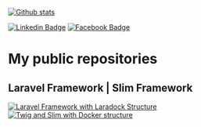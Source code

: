 [![Github stats](https://github-readme-stats.vercel.app/api?username=edsonjuniornarvaes&count_private=true&show_icons=true&theme=darcula&include_all_commits=true)](https://github.com/edsonjuniornarvaes)

[![Linkedin Badge](https://img.shields.io/badge/-LinkedIn-blue?style=flat-square&logo=Linkedin&logoColor=white&link=https://www.linkedin.com/in/edsonjuniornarvaes)](https://www.linkedin.com/in/edsonjuniornarvaes)
[![Facebook Badge](https://img.shields.io/badge/-Facebook-blue?style=flat-square&logo=Facebook&logoColor=white&link=https://www.facebook.com/edsonjuniornarvaes)](https://www.facebook.com/edsonjuniornarvaes/)

# My public repositories

## Laravel Framework | Slim Framework

[![Laravel Framework with Laradock Structure](https://github-readme-stats.vercel.app/api/pin/?username=edsonjuniornarvaes&repo=laravel-repositories)](https://github.com/edsonjuniornarvaes/laravel-repositories.git) 
[![Twig and Slim with Docker structure](https://github-readme-stats.vercel.app/api/pin/?username=edsonjuniornarvaes&repo=twig-slim-docker-structure)](https://github.com/edsonjuniornarvaes/twig-slim-docker-structure.git)
